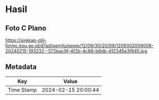 # Hasil

## Foto C Plano

https://sirekap-obj-formc.kpu.go.id/d7ad/pemilu/ppwp/12/09/30/20/09/1209302009008-20240215-193232--572bac9f-4f2b-4c88-b8db-412345e3f845.jpg


## Metadata

| Key        | Value               |
| ---------- | ------------------- |
| Time Stamp | 2024-02-15 20:00:44 |



